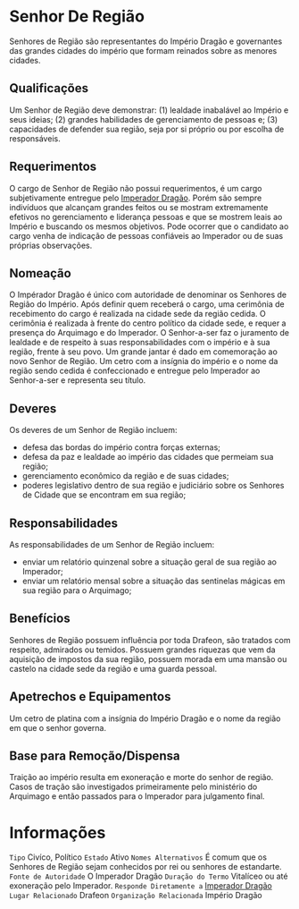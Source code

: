 <!-- TITLE: Senhor De Região -->
<!-- SUBTITLE: Visão geral sobre Senhor De Região -->

# Senhor De Região
Senhores de Região são representantes do Império Dragão e governantes das grandes cidades do império que formam reinados sobre as menores cidades.

## Qualificações
Um Senhor de Região deve demonstrar: (1) lealdade inabalável ao Império e seus ideias; (2) grandes habilidades de gerenciamento de pessoas e; (3) capacidades de defender sua região, seja por si próprio ou por escolha de responsáveis.

## Requerimentos
O cargo de Senhor de Região não possui requerimentos, é um cargo subjetivamente entregue pelo [Imperador Dragão](http://localhost/rankings-e-titulos/imperador-dragao#imperador-dragao).   Porém são sempre indivíduos que alcançam grandes feitos ou se mostram extremamente efetivos no gerenciamento e liderança pessoas e que se mostrem leais ao Império e buscando os mesmos objetivos. Pode ocorrer que o candidato ao cargo venha de indicação de pessoas confiáveis ao Imperador ou de suas próprias observações.

## Nomeação
O Impérador Dragão é único com autoridade de denominar os Senhores de Região do Império. Após definir quem receberá o cargo, uma cerimônia de recebimento do cargo é realizada na cidade sede da região cedida.   O cerimônia é realizada à frente do centro político da cidade sede, e requer a presença do Arquimago e do Imperador. O Senhor-a-ser faz o juramento de lealdade e de respeito à suas responsabilidades com o império e à sua região, frente à seu povo. Um grande jantar é dado em comemoração ao novo Senhor de Região.   Um cetro com a insígnia do império e o nome da região sendo cedida é confeccionado e entregue pelo Imperador ao Senhor-a-ser e representa seu título.

## Deveres
Os deveres de um Senhor de Região incluem:
* defesa das bordas do império contra forças externas;
* defesa da paz e lealdade ao império das cidades que permeiam sua região;
* gerenciamento econômico da região e de suas cidades;
* poderes legislativo dentro de sua região e judiciário sobre os Senhores de Cidade que se encontram em sua região;

## Responsabilidades
As responsabilidades de um Senhor de Região incluem:
* enviar um relatório quinzenal sobre a situação geral de sua região ao Imperador;
* enviar um relatório mensal sobre a situação das sentinelas mágicas em sua região para o Arquimago;

## Benefícios
Senhores de Região possuem influência por toda Drafeon, são tratados com respeito, admirados ou temidos. Possuem grandes riquezas que vem da aquisição de impostos da sua região, possuem morada em uma mansão ou castelo na cidade sede da região e uma guarda pessoal.

## Apetrechos e Equipamentos
Um cetro de platina com a insígnia do Império Dragão e o nome da região em que o senhor governa.

## Base para Remoção/Dispensa
Traição ao império resulta em exoneração e morte do senhor de região. Casos de tração são investigados primeiramente pelo ministério do Arquimago e então passados para o Imperador para julgamento final.

# Informações
`Tipo` Civíco, Político 
`Estado` Ativo
`Nomes Alternativos` É comum que os Senhores de Região sejam conhecidos por rei ou senhores de estandarte.
`Fonte de Autoridade` O Imperador Dragão
`Duração do Termo` Vitalíceo ou até exoneração pelo Imperador.
`Responde Diretamente a` [Imperador Dragão]()
`Lugar Relacionado` Drafeon
`Organização Relacionada` Império Dragão



